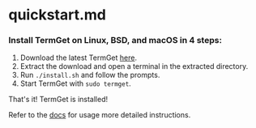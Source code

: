 # quickstart.md

### Install TermGet on Linux, BSD, and macOS in 4 steps:

 1. Download the latest TermGet [here](https://github.com/termget/termget/releases/latest).
 2. Extract the download and open a terminal in the extracted directory.
 3. Run `./install.sh` and follow the prompts.
 4. Start TermGet with `sudo termget`.

That's it! TermGet is installed!

Refer to the [docs](/docs/install.html) for usage more detailed instructions.
